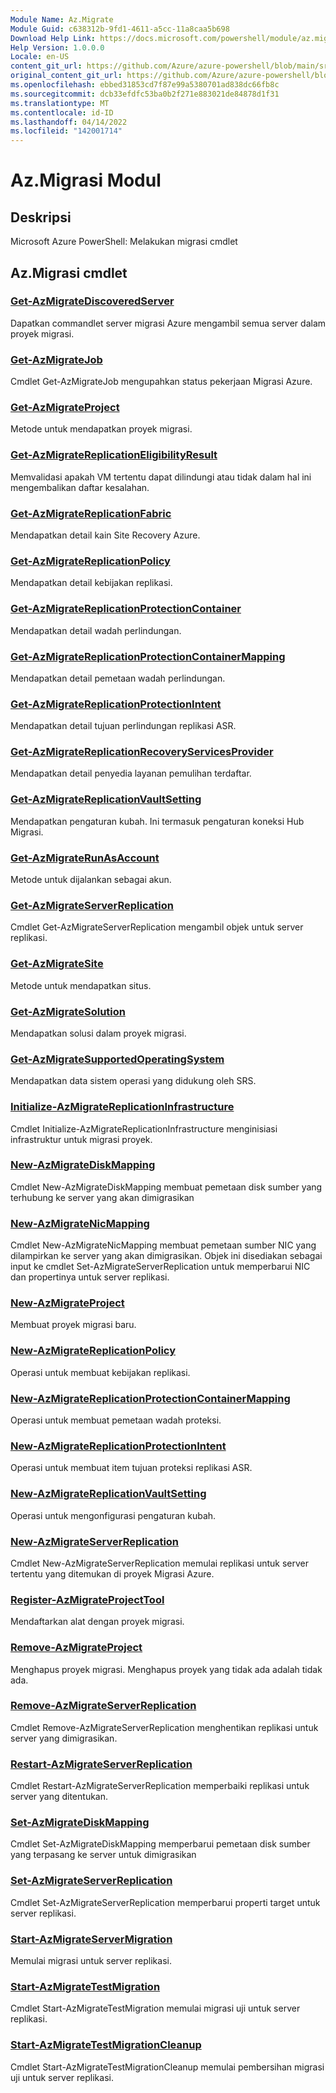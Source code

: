 ```yaml
---
Module Name: Az.Migrate
Module Guid: c638312b-9fd1-4611-a5cc-11a8caa5b698
Download Help Link: https://docs.microsoft.com/powershell/module/az.migrate
Help Version: 1.0.0.0
Locale: en-US
content_git_url: https://github.com/Azure/azure-powershell/blob/main/src/Migrate/help/Az.Migrate.md
original_content_git_url: https://github.com/Azure/azure-powershell/blob/main/src/Migrate/help/Az.Migrate.md
ms.openlocfilehash: ebbed31853cd7f87e99a5380701ad838dc66fb8c
ms.sourcegitcommit: dcb33efdfc53ba0b2f271e883021de84878d1f31
ms.translationtype: MT
ms.contentlocale: id-ID
ms.lasthandoff: 04/14/2022
ms.locfileid: "142001714"
---
```

# Az.Migrasi Modul
## Deskripsi
Microsoft Azure PowerShell: Melakukan migrasi cmdlet

## Az.Migrasi cmdlet
### [Get-AzMigrateDiscoveredServer](Get-AzMigrateDiscoveredServer.md)
Dapatkan commandlet server migrasi Azure mengambil semua server dalam proyek migrasi.

### [Get-AzMigrateJob](Get-AzMigrateJob.md)
Cmdlet Get-AzMigrateJob mengupahkan status pekerjaan Migrasi Azure.

### [Get-AzMigrateProject](Get-AzMigrateProject.md)
Metode untuk mendapatkan proyek migrasi.

### [Get-AzMigrateReplicationEligibilityResult](Get-AzMigrateReplicationEligibilityResult.md)
Memvalidasi apakah VM tertentu dapat dilindungi atau tidak dalam hal ini mengembalikan daftar kesalahan.

### [Get-AzMigrateReplicationFabric](Get-AzMigrateReplicationFabric.md)
Mendapatkan detail kain Site Recovery Azure.

### [Get-AzMigrateReplicationPolicy](Get-AzMigrateReplicationPolicy.md)
Mendapatkan detail kebijakan replikasi.

### [Get-AzMigrateReplicationProtectionContainer](Get-AzMigrateReplicationProtectionContainer.md)
Mendapatkan detail wadah perlindungan.

### [Get-AzMigrateReplicationProtectionContainerMapping](Get-AzMigrateReplicationProtectionContainerMapping.md)
Mendapatkan detail pemetaan wadah perlindungan.

### [Get-AzMigrateReplicationProtectionIntent](Get-AzMigrateReplicationProtectionIntent.md)
Mendapatkan detail tujuan perlindungan replikasi ASR.

### [Get-AzMigrateReplicationRecoveryServicesProvider](Get-AzMigrateReplicationRecoveryServicesProvider.md)
Mendapatkan detail penyedia layanan pemulihan terdaftar.

### [Get-AzMigrateReplicationVaultSetting](Get-AzMigrateReplicationVaultSetting.md)
Mendapatkan pengaturan kubah.
Ini termasuk pengaturan koneksi Hub Migrasi.

### [Get-AzMigrateRunAsAccount](Get-AzMigrateRunAsAccount.md)
Metode untuk dijalankan sebagai akun.

### [Get-AzMigrateServerReplication](Get-AzMigrateServerReplication.md)
Cmdlet Get-AzMigrateServerReplication mengambil objek untuk server replikasi.

### [Get-AzMigrateSite](Get-AzMigrateSite.md)
Metode untuk mendapatkan situs.

### [Get-AzMigrateSolution](Get-AzMigrateSolution.md)
Mendapatkan solusi dalam proyek migrasi.

### [Get-AzMigrateSupportedOperatingSystem](Get-AzMigrateSupportedOperatingSystem.md)
Mendapatkan data sistem operasi yang didukung oleh SRS.

### [Initialize-AzMigrateReplicationInfrastructure](Initialize-AzMigrateReplicationInfrastructure.md)
Cmdlet Initialize-AzMigrateReplicationInfrastructure menginisiasi infrastruktur untuk migrasi proyek.

### [New-AzMigrateDiskMapping](New-AzMigrateDiskMapping.md)
Cmdlet New-AzMigrateDiskMapping membuat pemetaan disk sumber yang terhubung ke server yang akan dimigrasikan

### [New-AzMigrateNicMapping](New-AzMigrateNicMapping.md)
Cmdlet New-AzMigrateNicMapping membuat pemetaan sumber NIC yang dilampirkan ke server yang akan dimigrasikan.
Objek ini disediakan sebagai input ke cmdlet Set-AzMigrateServerReplication untuk memperbarui NIC dan propertinya untuk server replikasi.

### [New-AzMigrateProject](New-AzMigrateProject.md)
Membuat proyek migrasi baru.

### [New-AzMigrateReplicationPolicy](New-AzMigrateReplicationPolicy.md)
Operasi untuk membuat kebijakan replikasi.

### [New-AzMigrateReplicationProtectionContainerMapping](New-AzMigrateReplicationProtectionContainerMapping.md)
Operasi untuk membuat pemetaan wadah proteksi.

### [New-AzMigrateReplicationProtectionIntent](New-AzMigrateReplicationProtectionIntent.md)
Operasi untuk membuat item tujuan proteksi replikasi ASR.

### [New-AzMigrateReplicationVaultSetting](New-AzMigrateReplicationVaultSetting.md)
Operasi untuk mengonfigurasi pengaturan kubah.

### [New-AzMigrateServerReplication](New-AzMigrateServerReplication.md)
Cmdlet New-AzMigrateServerReplication memulai replikasi untuk server tertentu yang ditemukan di proyek Migrasi Azure.

### [Register-AzMigrateProjectTool](Register-AzMigrateProjectTool.md)
Mendaftarkan alat dengan proyek migrasi.

### [Remove-AzMigrateProject](Remove-AzMigrateProject.md)
Menghapus proyek migrasi.
Menghapus proyek yang tidak ada adalah tidak ada.

### [Remove-AzMigrateServerReplication](Remove-AzMigrateServerReplication.md)
Cmdlet Remove-AzMigrateServerReplication menghentikan replikasi untuk server yang dimigrasikan.

### [Restart-AzMigrateServerReplication](Restart-AzMigrateServerReplication.md)
Cmdlet Restart-AzMigrateServerReplication memperbaiki replikasi untuk server yang ditentukan.

### [Set-AzMigrateDiskMapping](Set-AzMigrateDiskMapping.md)
Cmdlet Set-AzMigrateDiskMapping memperbarui pemetaan disk sumber yang terpasang ke server untuk dimigrasikan

### [Set-AzMigrateServerReplication](Set-AzMigrateServerReplication.md)
Cmdlet Set-AzMigrateServerReplication memperbarui properti target untuk server replikasi.

### [Start-AzMigrateServerMigration](Start-AzMigrateServerMigration.md)
Memulai migrasi untuk server replikasi.

### [Start-AzMigrateTestMigration](Start-AzMigrateTestMigration.md)
Cmdlet Start-AzMigrateTestMigration memulai migrasi uji untuk server replikasi.

### [Start-AzMigrateTestMigrationCleanup](Start-AzMigrateTestMigrationCleanup.md)
Cmdlet Start-AzMigrateTestMigrationCleanup memulai pembersihan migrasi uji untuk server replikasi.

